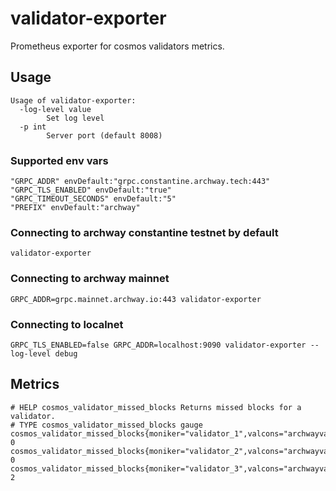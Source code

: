 # validator-exporter
Prometheus exporter for cosmos validators metrics.

## Usage
```
Usage of validator-exporter:
  -log-level value
        Set log level
  -p int
        Server port (default 8008)

```
### Supported env vars
```
"GRPC_ADDR" envDefault:"grpc.constantine.archway.tech:443"
"GRPC_TLS_ENABLED" envDefault:"true"
"GRPC_TIMEOUT_SECONDS" envDefault:"5"
"PREFIX" envDefault:"archway"
```
### Connecting to archway constantine testnet by default
```
validator-exporter
```
### Connecting to archway mainnet
```
GRPC_ADDR=grpc.mainnet.archway.io:443 validator-exporter
```
### Connecting to localnet
```
GRPC_TLS_ENABLED=false GRPC_ADDR=localhost:9090 validator-exporter --log-level debug
```

## Metrics
```
# HELP cosmos_validator_missed_blocks Returns missed blocks for a validator.
# TYPE cosmos_validator_missed_blocks gauge
cosmos_validator_missed_blocks{moniker="validator_1",valcons="archwayvalcons18le5pevj6sdynyksn77n9z9g8394l3xqk04s3z",valoper="archwayvaloper172zqrqtrwfplwhec44050dhuv66ekcmty4hnfv"} 0
cosmos_validator_missed_blocks{moniker="validator_2",valcons="archwayvalcons1z4q9zpe8l8puwv8aq4dqadkz4zm244pnu72qcd",valoper="archwayvaloper1370vgzkv5l3kylcylwekzjcdt2hjk2k8zrht6c"} 0
cosmos_validator_missed_blocks{moniker="validator_3",valcons="archwayvalcons1ep8hnygqw8gvsdfvyanhcfsmvlrvae4s9hljta",valoper="archwayvaloper1scxt3mgxmw3z2hpf8k4mlssz5qvljmtaplv6nz"} 2
```
